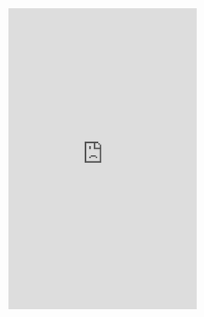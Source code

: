 <iframe id="JotFormIFrame-251257978290165" title="Clyde's Info" allow="geolocation; microphone; camera" src="https://www.jotform.com/app/25125797829016<iframe id="JotFormIFrame-251257978290165" title="Clyde's Info" allow="geolocation; microphone; camera" src="https://www.jotform.com/app/251257978290165?appEmbedded=1" style="height:600px; width:375px; border: 0;"></iframe>
